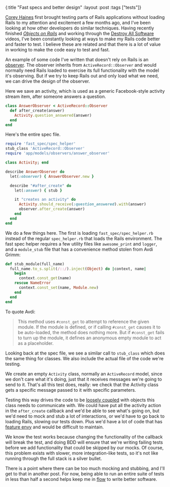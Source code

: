 {:title "Fast specs and better design"
:layout :post
:tags ["tests"]}

[Corey Haines][1] first brought testing parts of Rails applications without loading Rails to my
attention and excitement a few months ago, and I've been looking at how other developers do
similar techniques. Having recently finished [*Objects on Rails*][2] and working through the
[Destroy All Software][3] videos, I've been constantly looking at ways to make my Rails code
better and faster to test. I believe these are related and that there is a lot of value in working
to make the code easy to test and fast.

An example of some code I've written that doesn't rely on Rails is an [observer][4]. The observer
inherits from `ActiveRecord::Observer` and would normally need Rails loaded to exercise its full
functionality with the model it's observing. But if we try to keep Rails out and only load what we
need, we can drive the design of the observer.

Here we save an activity, which is used as a generic Facebook-style activity stream item, after
someone answers a question.

```ruby
class AnswerObserver < ActiveRecord::Observer
  def after_create(answer)
    Activity.question_answered(answer)
  end
end
```

Here's the entire spec file.

```ruby
require 'fast_spec/spec_helper'
stub_class 'ActiveRecord::Observer'
require 'app/models/observers/answer_observer'

class Activity; end

describe AnswerObserver do
  let(:observer) { AnswerObserver.new }

  describe "#after_create" do
    let(:answer) { stub }

    it "creates an activity" do
      Activity.should_receive(:question_answered).with(answer)
      observer.after_create(answer)
    end
  end
end
```

We do a few things here. The first is loading `fast_spec/spec_helper.rb` instead of the regular
`spec_helper.rb` that loads the Rails environment. The fast spec helper requires a few utility
files like `awesome_print` and `logger`, and a `module_stub` file that has a convenience method
stolen from Avdi Grimm:

```ruby
def stub_module(full_name)
  full_name.to_s.split(/::/).inject(Object) do |context, name|
    begin
      context.const_get(name)
    rescue NameError
      context.const_set(name, Module.new)
    end
  end
end
```

To quote Avdi:

> This method uses `#const_get` to attempt to reference the given module. If the module is
> defined, or if calling `#const_get` causes it to be auto-loaded, the method does nothing more. But
> if `#const_get` fails to turn up the module, it defines an anonymous empty module to act as a
> placeholder.

Looking back at the spec file, we see a similar call to `stub_class` which does the same thing for
classes. We also include the actual file of the code we're testing.

We create an empty `Activity` class, normally an `ActiveRecord` model, since we don't care what
it's doing, just that it receives messages we're going to send to it. That's all this test does,
really: we check that the Activity class gets a specific message passed to it with specific
parameters.

Testing this way drives the code to be [loosely coupled][5] with objects this class needs to
communicate with. We could have put all the activity action in the `after_create` callback and
we'd be able to see what's going on, but we'd need to mock and stub a lot of interactions, or we'd
have to go back to loading Rails, slowing our tests down. Plus we'd have a lot of code that has
[feature envy][6] and would be difficult to maintain.

We know the test works because changing the functionality of the callback will break the test, and doing BDD will ensure that we're writing failing tests before we add functionality that could be skipped by our mocks. Of course, this problem exists with slower, more integration-like tests, so it's not like running through the full stack is a silver bullet.

There is a point where there can be too much mocking and stubbing, and I'll get to that in another post. For now, being able to run an entire suite of tests in less than half a second helps keep me in [flow][7] to write better software.

[1]: http://confreaks.com/videos/641-gogaruco2011-fast-rails-tests
[2]: http://devblog.avdi.org/2011/11/15/early-access-beta-of-objects-on-rails-now-available-2/
[3]: https://www.destroyallsoftware.com/screencasts
[4]: https://github.com/rails/rails-observers
[5]: http://en.wikipedia.org/wiki/Coupling_(computer_science)
[6]: http://c2.com/cgi/wiki?FeatureEnvySmell
[7]: http://en.wikipedia.org/wiki/Flow_(psychology)
